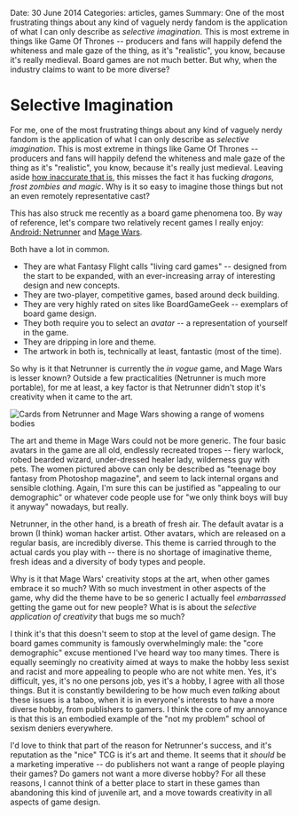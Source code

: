 Date: 30 June 2014
Categories: articles, games
Summary: One of the most frustrating things about any kind of vaguely nerdy fandom is the application of what I can only describe as *selective imagination*. This is most extreme in things like Game Of Thrones -- producers and fans will happily defend the whiteness and male gaze of the thing, as it's "realistic", you know, because it's really medieval. Board games are not much better. But why, when the industry claims to want to be more diverse?

# Selective Imagination

For me, one of the most frustrating things about any kind of vaguely nerdy fandom is the application of what I can only describe as *selective imagination*. This is most extreme in things like Game Of Thrones -- producers and fans will happily defend the whiteness and male gaze of the thing as it's "realistic", you know, because it's really just medieval. Leaving aside [how inaccurate that is](http://www.psmag.com/navigation/books-and-culture/game-thrones-isnt-medieval-matters-83288/), this misses the fact it has fucking *dragons, frost zombies and magic*. Why is it so easy to imagine those things but not an even remotely representative cast?

This has also struck me recently as a board game phenomena too. By way of reference, let's compare two relatively recent games I really enjoy: [Android: Netrunner](http://boardgamegeek.com/boardgame/124742/android-netrunner) and [Mage Wars](http://boardgamegeek.com/boardgame/101721/mage-wars). 

Both have a lot in common.

* They are what Fantasy Flight calls "living card games" -- designed from the start to be expanded, with an ever-increasing array of interesting design and new concepts.
* They are two-player, competitive games, based around deck building.
* They are very highly rated on sites like BoardGameGeek -- exemplars of board game design.
* They both require you to select an *avatar* -- a representation of yourself in the game.
* They are dripping in lore and theme.
* The artwork in both is, technically at least, fantastic (most of the time).

So why is it that Netrunner is currently the *in vogue* game, and Mage Wars is lesser known? Outside a few practicalities (Netrunner is much more portable), for me at least, a key factor is that Netrunner didn't stop it's creativity when it came to the art. 

<img src="/attachments/netrunner-magewars.png" alt="Cards from Netrunner and Mage Wars showing a range of womens bodies">

The art and theme in Mage Wars could not be more generic. The four basic avatars in the game are all old, endlessly recreated tropes -- fiery warlock, robed bearded wizard, under-dressed healer lady, wilderness guy with pets. The women pictured above can only be described as "teenage boy fantasy from Photoshop magazine", and seem to lack internal organs and sensible clothing. Again, I'm sure this can be justified as "appealing to our demographic" or whatever code people use for "we only think boys will buy it anyway" nowadays, but really. 

Netrunner, in the other hand, is a breath of fresh air. The default avatar is a brown (I think) woman hacker artist. Other avatars, which are released on a regular basis, are incredibly diverse. This theme is carried through to the actual cards you play with -- there is no shortage of imaginative theme, fresh ideas and a diversity of body types and people.

Why is it that Mage Wars' creativity stops at the art, when other games embrace it so much? With so much investment in other aspects of the game, why did the theme have to be so generic I actually feel *embarrassed* getting the game out for new people? What is is about the *selective application of creativity* that bugs me so much? 

I think it's that this doesn't seem to stop at the level of game design. The board games community is famously overwhelmingly male: the "core demographic" excuse mentioned I've heard way too many times. There is equally seemingly no creativity aimed at ways to make the hobby less sexist and racist and more appealing to people who are not white men. Yes, it's difficult, yes, it's no one persons job, yes it's a hobby, I agree with all those things. But it is constantly bewildering to be how much even *talking* about these issues is a taboo, when it is in everyone's interests to have a more diverse hobby, from publishers to gamers. I think the core of my annoyance is that this is an embodied example of the "not my problem" school of sexism deniers everywhere.

I'd love to think that part of the reason for Netrunner's success, and it's reputation as the "nice" TCG is it's art and theme. It seems that it *should* be a marketing imperative -- do publishers not want a range of people playing their games? Do gamers not want a more diverse hobby? For all these reasons, I cannot think of a better place to start in these games than abandoning this kind of juvenile art, and a move towards creativity in all aspects of game design.